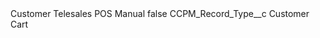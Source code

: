 <?xml version="1.0" encoding="UTF-8"?>
<CustomMetadata xmlns="http://soap.sforce.com/2006/04/metadata" xmlns:xsi="http://www.w3.org/2001/XMLSchema-instance" xmlns:xsd="http://www.w3.org/2001/XMLSchema">
    <label>Customer Telesales POS Manual</label>
    <protected>false</protected>
    <values>
        <field>CCPM_Record_Type__c</field>
        <value xsi:type="xsd:string">Customer Cart</value>
    </values>
</CustomMetadata>
